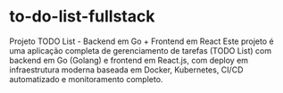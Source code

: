 # to-do-list-fullstack
Projeto TODO List - Backend em Go + Frontend em React  Este projeto é uma aplicação completa de gerenciamento de tarefas (TODO List) com backend em Go (Golang) e frontend em React.js, com deploy em infraestrutura moderna baseada em Docker, Kubernetes, CI/CD automatizado e monitoramento completo.
